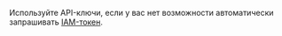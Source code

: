 Используйте API-ключи, если у вас нет возможности автоматически запрашивать [IAM-токен](../../iam/concepts/authorization/iam-token.md).